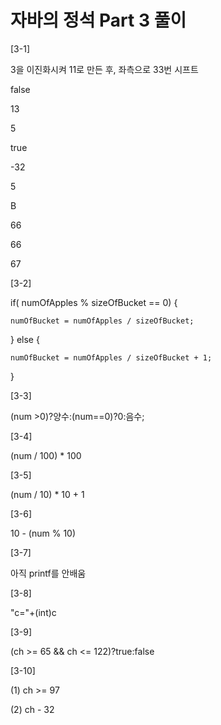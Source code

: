 # 자바의 정석 Part 3 풀이

[3-1] 

3을 이진화시켜 11로 만든 후, 좌측으로 33번 시프트

false

13

5

true

-32

5

B

66

66

67



[3-2]

if( numOfApples % sizeOfBucket == 0) {

	numOfBucket = numOfApples / sizeOfBucket;

} else {

	numOfBucket = numOfApples / sizeOfBucket + 1;

}



[3-3]

(num >0)?양수:(num==0)?0:음수;



[3-4]

(num / 100) * 100



[3-5]

(num / 10) * 10 + 1



[3-6]

10 - (num % 10)



[3-7]

아직 printf를 안배움



[3-8]

"c="+(int)c



[3-9]

(ch >= 65 && ch <= 122)?true:false



[3-10]

(1) ch >= 97 

(2) ch - 32
